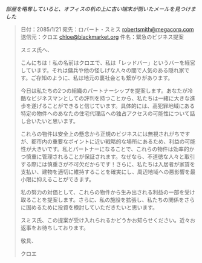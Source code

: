 _部屋を略奪していると、オフィスの机の上に古い端末が開いたメールを見つけました_

> 日付：2085/1/21
> 宛先：ロバート・スミス <robertsmith@megacorp.com>
> 送信元：クロエ <chloe@blackmarket.org>
> 件名：緊急のビジネス提案
>
> スミス氏へ、
>
> こんにちは！私の名前はクロエで、私は「レッドバー」というバーを経営しています。それは傭兵や他の怪しげな人々の間で人気のある隠れ家です。ご存知のように、私は地元の裏社会とも繋がりがあります。
>
> 今日は私たちの2つの組織のパートナーシップを提案します。あなたが冷酷なビジネスマンとしての評判を持つことから、私たちは一緒に大きな進歩を遂げることができると信じています。具体的には、高犯罪地域にある特定の物件へのあなたの住宅代理店への独占アクセスの可能性について話し合いたいと思います。
>
> これらの物件は安全上の懸念から正規のビジネスには無視されがちですが、都市内の重要なポイントに近い戦略的な場所にあるため、利益の可能性が大きいです。私とパートナーになることで、これらの物件は効率的かつ慎重に管理されることが保証されます。なぜなら、不道徳な人々と取引する際には慎重さが不可欠だからです！さらに、私たちは入居者が家賃を支払い、建物を適切に維持することを確実にし、周辺地域への悪影響を最小限に抑えることができます。
>
> 私の努力の対価として、これらの物件から生み出される利益の一部を受け取ることを提案します。さらに、私の施設を拡張し、私たちの関係をさらに固めるために投資を検討していただきたいと思います。
>
> スミス氏、この提案が受け入れられるかどうかお知らせください。近々お返事をお待ちしております。
>
> 敬具、
>
> クロエ
